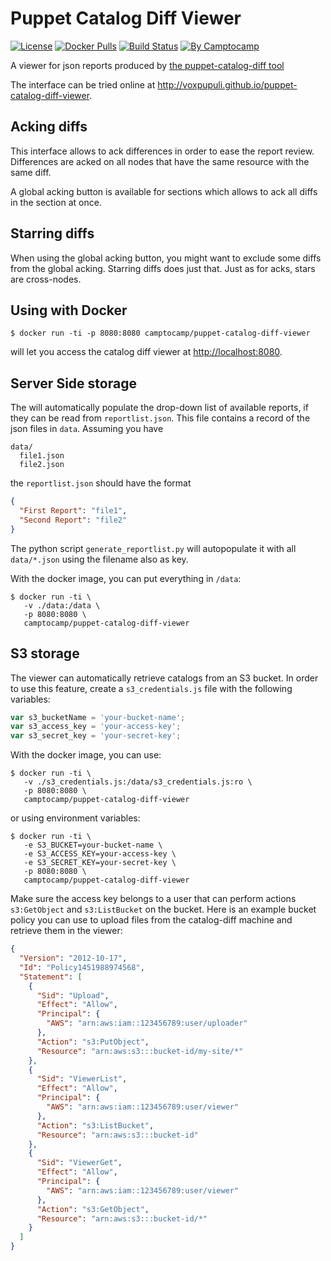 Puppet Catalog Diff Viewer
===========================

[![License](https://img.shields.io/github/license/camptocamp/puppet-catalog-diff-viewer.svg)](https://github.com/camptocamp/puppet-catalog-diff-viewer/blob/master/LICENSE)
[![Docker Pulls](https://img.shields.io/docker/pulls/camptocamp/puppet-catalog-diff-viewer.svg)](https://hub.docker.com/r/camptocamp/puppet-catalog-diff-viewer/)
[![Build Status](https://img.shields.io/travis/camptocamp/puppet-catalog-diff-viewer/master.svg)](https://travis-ci.org/camptocamp/puppet-catalog-diff-viewer)
[![By Camptocamp](https://img.shields.io/badge/by-camptocamp-fb7047.svg)](http://www.camptocamp.com)


A viewer for json reports produced by [the puppet-catalog-diff tool](https://github.com/voxpupuli/puppet-catalog-diff)

The interface can be tried online at http://voxpupuli.github.io/puppet-catalog-diff-viewer.

Acking diffs
------------

This interface allows to ack differences in order to ease the report review. Differences are acked on all nodes that have the same resource with the same diff.

A global acking button is available for sections which allows to ack all diffs in the section at once.

Starring diffs
--------------

When using the global acking button, you might want to exclude some diffs from the global acking. Starring diffs does just that. Just as for acks, stars are cross-nodes.

Using with Docker
-----------------

```shell
$ docker run -ti -p 8080:8080 camptocamp/puppet-catalog-diff-viewer
```

will let you access the catalog diff viewer at [http://localhost:8080](http://localhost:8080).

Server Side storage
-------------------

The will automatically populate the drop-down list of available reports, if they can be read from `reportlist.json`.
This file contains a record of the json files in `data`.
Assuming you have
```
data/
  file1.json
  file2.json
```
the `reportlist.json` should have the format
```json
{
  "First Report": "file1",
  "Second Report": "file2"
}
```
The python script `generate_reportlist.py` will autopopulate it with all `data/*.json` using the filename also as key.

With the docker image, you can put everything in `/data`:

```shell
$ docker run -ti \
   -v ./data:/data \
   -p 8080:8080 \
   camptocamp/puppet-catalog-diff-viewer
```


S3 storage
----------

The viewer can automatically retrieve catalogs from an S3 bucket. In order to use this feature, create a `s3_credentials.js` file with the following variables:

```javascript
var s3_bucketName = 'your-bucket-name';
var s3_access_key = 'your-access-key';
var s3_secret_key = 'your-secret-key';
```

With the docker image, you can use:

```shell
$ docker run -ti \
   -v ./s3_credentials.js:/data/s3_credentials.js:ro \
   -p 8080:8080 \
   camptocamp/puppet-catalog-diff-viewer
```

or using environment variables:

```shell
$ docker run -ti \
   -e S3_BUCKET=your-bucket-name \
   -e S3_ACCESS_KEY=your-access-key \
   -e S3_SECRET_KEY=your-secret-key \
   -p 8080:8080 \
   camptocamp/puppet-catalog-diff-viewer
```

Make sure the access key belongs to a user that can perform actions `s3:GetObject` and `s3:ListBucket` on the bucket. Here is an example bucket policy you can use to upload files from the catalog-diff machine and retrieve them in the viewer:

```json
{
  "Version": "2012-10-17",
  "Id": "Policy1451988974568",
  "Statement": [
    {
      "Sid": "Upload",
      "Effect": "Allow",
      "Principal": {
        "AWS": "arn:aws:iam::123456789:user/uploader"
      },
      "Action": "s3:PutObject",
      "Resource": "arn:aws:s3:::bucket-id/my-site/*"
    },
    {
      "Sid": "ViewerList",
      "Effect": "Allow",
      "Principal": {
        "AWS": "arn:aws:iam::123456789:user/viewer"
      },
      "Action": "s3:ListBucket",
      "Resource": "arn:aws:s3:::bucket-id"
    },
    {
      "Sid": "ViewerGet",
      "Effect": "Allow",
      "Principal": {
        "AWS": "arn:aws:iam::123456789:user/viewer"
      },
      "Action": "s3:GetObject",
      "Resource": "arn:aws:s3:::bucket-id/*"
    }
  ]
}
```


